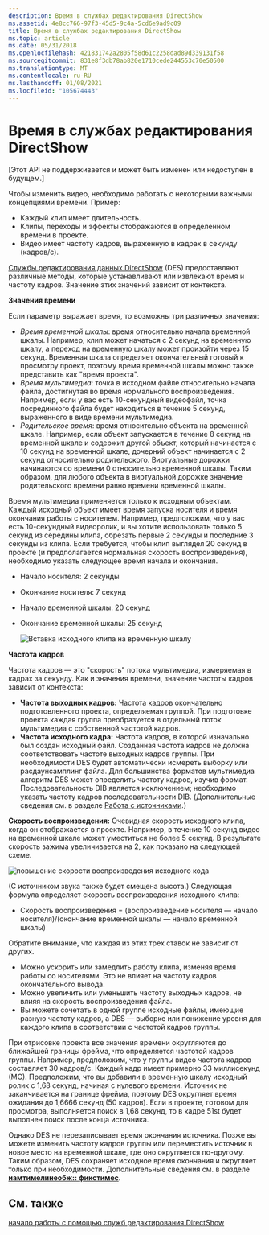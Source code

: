 ```yaml
---
description: Время в службах редактирования DirectShow
ms.assetid: 4e8cc766-97f3-45d5-9c4a-5cd6e9ad9c09
title: Время в службах редактирования DirectShow
ms.topic: article
ms.date: 05/31/2018
ms.openlocfilehash: 421831742a2805f58d61c2258dad89d339131f58
ms.sourcegitcommit: 831e8f3db78ab820e1710cede244553c70e50500
ms.translationtype: MT
ms.contentlocale: ru-RU
ms.lasthandoff: 01/08/2021
ms.locfileid: "105674443"
---
```

# <a name="time-in-directshow-editing-services"></a>Время в службах редактирования DirectShow

\[Этот API не поддерживается и может быть изменен или недоступен в будущем.\]

Чтобы изменить видео, необходимо работать с некоторыми важными концепциями времени. Пример:

-   Каждый клип имеет длительность.
-   Клипы, переходы и эффекты отображаются в определенном времени в проекте.
-   Видео имеет частоту кадров, выраженную в кадрах в секунду (кадров/с).

[Службы редактирования данных DirectShow](directshow-editing-services.md) (DES) предоставляют различные методы, которые устанавливают или извлекают время и частоту кадров. Значение этих значений зависит от контекста.

**Значения времени**

Если параметр выражает время, то возможны три различных значения:

-   *Время временной шкалы*: время относительно начала временной шкалы. Например, клип может начаться с 2 секунд на временную шкалу, а переход на временную шкалу может произойти через 15 секунд. Временная шкала определяет окончательный готовый к просмотру проект, поэтому время временной шкалы можно также представить как "время проекта".
-   *Время мультимедиа*: точка в исходном файле относительно начала файла, достигнутая во время нормального воспроизведения. Например, если у вас есть 10-секундный видеофайл, точка посрединного файла будет находиться в течение 5 секунд, выраженного в виде времени мультимедиа.
-   *Родительское время*: время относительно объекта на временной шкале. Например, если объект запускается в течение 8 секунд на временной шкале и содержит другой объект, который начинается с 10 секунд на временной шкале, дочерний объект начинается с 2 секунд относительно родительского. Виртуальные дорожки начинаются со времени 0 относительно временной шкалы. Таким образом, для любого объекта в виртуальной дорожке значение родительского времени равно времени временной шкалы.

Время мультимедиа применяется только к исходным объектам. Каждый исходный объект имеет время запуска носителя и время окончания работы с носителем. Например, предположим, что у вас есть 10-секундный видеоролик, и вы хотите использовать только 5 секунд из середины клипа, обрезать первые 2 секунды и последние 3 секунды из клипа. Если требуется, чтобы клип выглядел 20 секунд в проекте (и предполагается нормальная скорость воспроизведения), необходимо указать следующее время начала и окончания.

-   Начало носителя: 2 секунды
-   Окончание носителя: 7 секунд
-   Начало временной шкалы: 20 секунд
-   Окончание временной шкалы: 25 секунд

    ![Вставка исходного клипа на временную шкалу](images/des-time1.png)

**Частота кадров**

Частота кадров — это "скорость" потока мультимедиа, измеряемая в кадрах за секунду. Как и значения времени, значение частоты кадров зависит от контекста:

-   **Частота выходных кадров:** Частота кадров окончательно подготовленного проекта, определяемая группой. При подготовке проекта каждая группа преобразуется в отдельный поток мультимедиа с собственной частотой кадров.
-   **Частота исходного кадра:** Частота кадров, в которой изначально был создан исходный файл. Созданная частота кадров не должна соответствовать частоте выходных кадров группы. При необходимости DES будет автоматически исмереть выборку или расдаунсамплинг файла. Для большинства форматов мультимедиа алгоритм DES может определить частоту кадров, изучив формат. Последовательность DIB является исключением; необходимо указать частоту кадров последовательности DIB. (Дополнительные сведения см. в разделе [Работа с источниками](working-with-sources.md).)

**Скорость воспроизведения:** Очевидная скорость исходного клипа, когда он отображается в проекте. Например, в течение 10 секунд видео на временной шкале может уместиться не более 5 секунд. В результате скорость зажима увеличивается на 2, как показано на следующей схеме.

![повышение скорости воспроизведения исходного кода](images/des-time2.png)

(С источником звука также будет смещена высота.) Следующая формула определяет скорость воспроизведения исходного клипа:

-   Скорость воспроизведения = (воспроизведение носителя — начало носителя)/(окончание временной шкалы — начало временной шкалы)

Обратите внимание, что каждая из этих трех ставок не зависит от других.

-   Можно ускорить или замедлить работу клипа, изменяя время работы со носителями. Это не влияет на частоту кадров окончательного вывода.
-   Можно увеличить или уменьшить частоту выходных кадров, не влияя на скорость воспроизведения файла.
-   Вы можете сочетать в одной группе исходные файлы, имеющие разную частоту кадров, а DES — выборке или понижение уровня для каждого клипа в соответствии с частотой кадров группы.

При отрисовке проекта все значения времени округляются до ближайшей границы фрейма, что определяется частотой кадров группы. Например, предположим, что у группы видео частота кадров составляет 30 кадров/с. Каждый кадр имеет примерно 33 миллисекунд (МС). Предположим, что вы добавили в временную шкалу исходный ролик с 1,68 секунд, начиная с нулевого времени. Источник не заканчивается на границе фрейма, поэтому DES округляет время ожидания до 1,6666 секунд (50 кадров). Если в проекте, готовом для просмотра, выполняется поиск в 1,68 секунд, то в кадре 51st будет выполнен поиск после конца источника.

Однако DES не перезаписывает время окончания источника. Позже вы можете изменить частоту кадров группы или переместить источник в новое место на временной шкале, где оно округляется по-другому. Таким образом, DES сохраняет исходное время окончания и округляет только при необходимости. Дополнительные сведения см. в разделе [**иамтимелинеобж:: фикстимес**](iamtimelineobj-fixtimes.md).

## <a name="related-topics"></a>См. также

<dl> <dt>

[начало работы с помощью служб редактирования DirectShow](getting-started-with-directshow-editing-services.md)
</dt> </dl>

 

 



